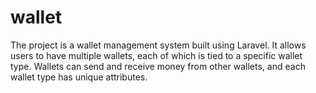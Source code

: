 # wallet
The project is a wallet management system built using Laravel. It allows users to have multiple wallets, each of which is tied to a specific wallet type. Wallets can send and receive money from other wallets, and each wallet type has unique attributes.
